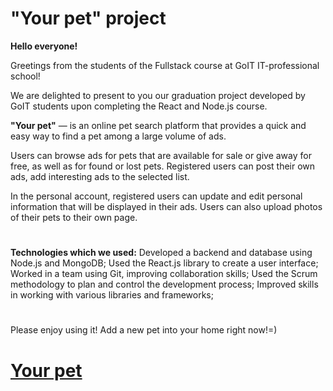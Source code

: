 # "Your pet" project

**Hello everyone!**

Greetings from the students of the Fullstack course at GoIT IT-professional school!

We are delighted to present to you our graduation project developed by GoIT students upon completing the React and Node.js course.

**"Your pet"** — is an online pet search platform that provides a quick and easy way to find a pet among a large volume of ads.

Users can browse ads for pets that are available for sale or give away for free, as well as for found or lost pets. Registered users can post their own ads, add interesting ads to the selected list.

In the personal account, registered users can update and edit personal information that will be displayed in their ads. Users can also upload photos of their pets to their own page.

#

**Technologies which we used:**
Developed a backend and database using Node.js and MongoDB;
Used the React.js library to create a user interface;
Worked in a team using Git, improving collaboration skills;
Used the Scrum methodology to plan and control the development process;
Improved skills in working with various libraries and frameworks;

#

Please enjoy using it!
Add a new pet into your home right now!=)

# [Your pet](https://gr03-yourpet-frontend.vercel.app/)
